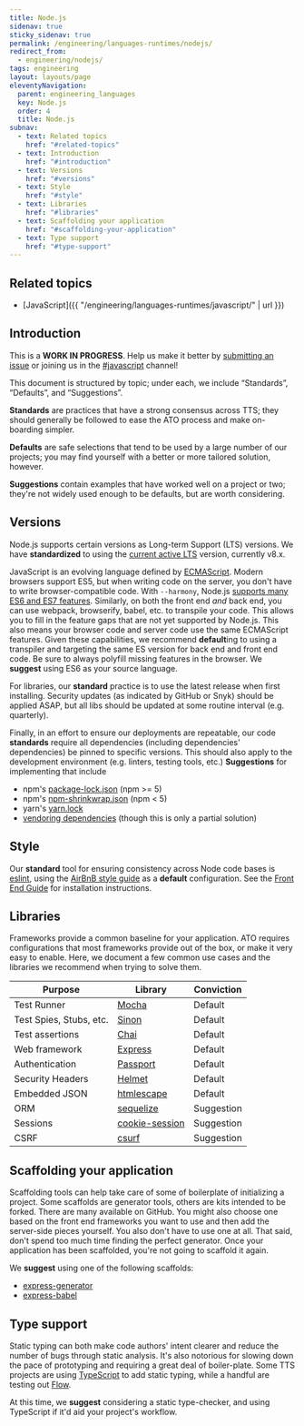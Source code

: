 ```yaml
---
title: Node.js
sidenav: true
sticky_sidenav: true
permalink: /engineering/languages-runtimes/nodejs/
redirect_from:
  - engineering/nodejs/
tags: engineering
layout: layouts/page
eleventyNavigation:
  parent: engineering_languages
  key: Node.js
  order: 4
  title: Node.js
subnav:
  - text: Related topics
    href: "#related-topics"
  - text: Introduction
    href: "#introduction"
  - text: Versions
    href: "#versions"
  - text: Style
    href: "#style"
  - text: Libraries
    href: "#libraries"
  - text: Scaffolding your application
    href: "#scaffolding-your-application"
  - text: Type support
    href: "#type-support"
---
```


## Related topics
* [JavaScript]({{ "/engineering/languages-runtimes/javascript/" | url }})

## Introduction
This is a **WORK IN PROGRESS**. Help us make it better by [submitting an issue](https://github.com/18F/development-guide) or joining us in the [#javascript](https://gsa-tts.slack.com/messages/C032KSPPQ) channel!

This document is structured by topic; under each, we include “Standards”, “Defaults”, and “Suggestions”.

**Standards** are practices that have a strong consensus across TTS; they should generally be followed to ease the ATO process and make on-boarding simpler.

**Defaults** are safe selections that tend to be used by a large number of our projects; you may find yourself with a better or more tailored solution, however.

**Suggestions** contain examples that have worked well on a project or two; they're not widely used enough to be defaults, but are worth considering.

## Versions

Node.js supports certain versions as Long-term Support (LTS) versions. We have **standardized** to using the [current active LTS](https://github.com/nodejs/LTS#lts-schedule1) version, currently v8.x.

JavaScript is an evolving language defined by [ECMAScript](https://en.wikipedia.org/wiki/ECMAScript). Modern browsers support ES5, but when writing code on the server, you don't have to write browser-compatible code. With `--harmony`, Node.js [supports many ES6 and ES7 features](http://node.green/). Similarly, on both the front end _and_ back end, you can use webpack, browserify, babel, etc. to transpile your code. This allows you to fill in the feature gaps that are not yet supported by Node.js. This also means your browser code and server code use the same ECMAScript features. Given these capabilities, we recommend **default**ing to using a transpiler and targeting the same ES version for back end and front end code. Be sure to always polyfill missing features in the browser. We **suggest** using ES6 as your source language.

For libraries, our **standard** practice is to use the latest release when first installing. Security updates (as indicated by GitHub or Snyk) should be applied ASAP, but all libs should be updated at some routine interval (e.g. quarterly).

Finally, in an effort to ensure our deployments are repeatable, our code **standards** require all dependencies (including dependencies' dependencies) be pinned to specific versions. This should also apply to the development environment (e.g. linters, testing tools, etc.) **Suggestions** for implementing that include
* npm's [package-lock.json](https://docs.npmjs.com/files/package-lock.json) (npm &gt;= 5)
* npm's [npm-shrinkwrap.json](https://docs.npmjs.com/cli/v10/configuring-npm/npm-shrinkwrap-json) (npm &lt; 5)
* yarn's [yarn.lock](https://yarnpkg.com/lang/en/docs/yarn-lock/) 
* [vendoring dependencies](http://docs.cloudfoundry.org/buildpacks/node/index.html#vendoring) (though this is only a partial solution)

## Style
Our **standard** tool for ensuring consistency across Node code bases is [eslint](http://eslint.org/), using the [AirBnB style guide](https://github.com/airbnb/javascript) as a **default** configuration. See the [Front End Guide](https://frontend.18f.gov/javascript/style/) for installation instructions.

## Libraries
Frameworks provide a common baseline for your application. ATO requires configurations that most frameworks provide out of the box, or make it very easy to enable. Here, we document a few common use cases and the libraries we recommend when trying to solve them.

| Purpose | Library | Conviction |
| --- | --- | --- |
| Test Runner | [Mocha](https://mochajs.org/) | Default |
| Test Spies, Stubs, etc. | [Sinon](https://www.npmjs.com/package/sinon) | Default |
| Test assertions | [Chai](https://www.npmjs.com/package/chai) | Default |
| Web framework | [Express](https://expressjs.com) | Default |
| Authentication | [Passport](http://www.passportjs.org/) | Default |
| Security Headers | [Helmet](https://www.npmjs.com/package/helmet) | Default |
| Embedded JSON | [htmlescape](https://www.npmjs.com/package/htmlescape) | Default |
| ORM | [sequelize](https://www.npmjs.com/package/sequelize) | Suggestion |
| Sessions | [cookie-session](https://www.npmjs.com/package/cookie-session) | Suggestion |
| CSRF | [csurf](https://www.npmjs.com/package/csurf) | Suggestion |

## Scaffolding your application
Scaffolding tools can help take care of some of boilerplate of initializing a project. Some scaffolds are generator tools, others are kits intended to be forked. There are many available on GitHub. You might also choose one based on the front end frameworks you want to use and then add the server-side pieces yourself. You also don't have to use one at all. That said, don't spend too much time finding the perfect generator. Once your application has been scaffolded, you're not going to scaffold it again.

We **suggest** using one of the following scaffolds:
- [express-generator](https://www.npmjs.com/package/express-generator)
- [express-babel](https://github.com/vmasto/express-babel)

## Type support
Static typing can both make code authors' intent clearer and reduce the number of bugs through static analysis. It's also notorious for slowing down the pace of prototyping and requiring a great deal of boiler-plate. Some TTS projects are using [TypeScript](https://www.typescriptlang.org/) to add static typing, while a handful are testing out [Flow](https://flow.org/).

At this time, we **suggest** considering a static type-checker, and using TypeScript if it'd aid your project's workflow.
